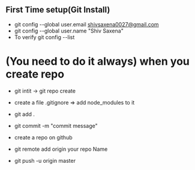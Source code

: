 ## First Time setup(Git Install)
* git config --global user.email shivsaxena0027@gmail.com 
* git config --global user.name "Shiv Saxena"
* To verify git config --list

# (You need to do it always) when you create repo
* git intit -> git repo create 
* create a file .gitignore => add node_modules to it 

* git add .
* git commit -m "commit message"

* create a repo on github
* git remote add origin your repo Name
* git push -u origin master
